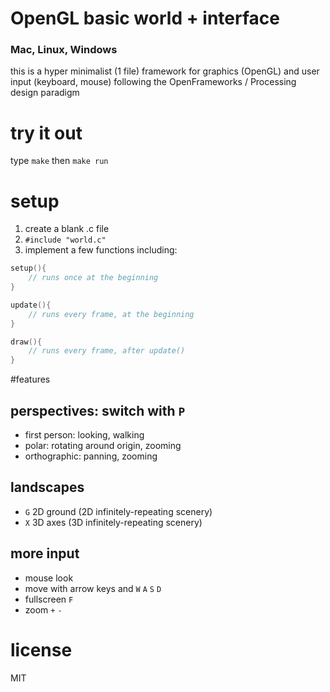 # OpenGL basic world + interface

### Mac, Linux, Windows

this is a hyper minimalist (1 file) framework for graphics (OpenGL) and user input (keyboard, mouse) following the OpenFrameworks / Processing design paradigm

# try it out
type `make` then `make run`

# setup

1. create a blank .c file
2. `#include "world.c"`
3. implement a few functions including:

```c
setup(){
	// runs once at the beginning
}
```

```c
update(){
	// runs every frame, at the beginning
}
```

```c
draw(){
	// runs every frame, after update()
}
```

#features

## perspectives: switch with `P`
* first person: looking, walking
* polar: rotating around origin, zooming
* orthographic: panning, zooming

## landscapes
* `G` 2D ground (2D infinitely-repeating scenery)
* `X` 3D axes (3D infinitely-repeating scenery)

## more input
* mouse look
* move with arrow keys and `W` `A` `S` `D`
* fullscreen `F`
* zoom `+` `-`

# license
MIT